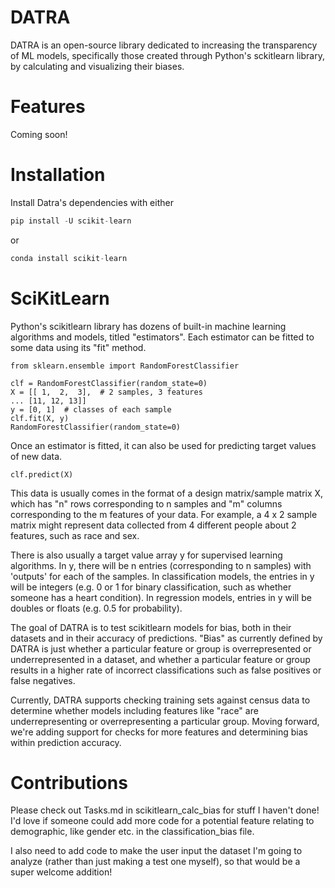 # DATRA

DATRA is an open-source library dedicated to increasing the transparency of ML models, specifically those created through Python's sckitlearn library, by calculating and visualizing their biases. 

# Features

Coming soon!

# Installation

Install Datra's dependencies with  either
```python
pip install -U scikit-learn
```
or 
```python
conda install scikit-learn
```

# SciKitLearn

Python's scikitlearn library has dozens of built-in machine learning algorithms and models, titled "estimators". Each estimator can be fitted to some data using its "fit" method.

```
from sklearn.ensemble import RandomForestClassifier

clf = RandomForestClassifier(random_state=0)
X = [[ 1,  2,  3],  # 2 samples, 3 features
... [11, 12, 13]]
y = [0, 1]  # classes of each sample
clf.fit(X, y)
RandomForestClassifier(random_state=0)
```

Once an estimator is fitted, it can also be used for predicting target values of new data.

```
clf.predict(X)
```

This data is usually comes in the format of a design matrix/sample matrix X, which has "n" rows corresponding to n samples and "m" columns corresponding to the m features of your data. For example, a 4 x 2 sample matrix might represent data collected from 4 different people about 2 features, such as race and sex.

There is also usually a target value array y for supervised learning algorithms. In y, there will be n entries (corresponding to n samples) with 'outputs' for each of the samples. In classification models, the entries in y will be integers (e.g. 0 or 1 for binary classification, such as whether someone has a heart condition). In regression models, entries in y will be doubles or floats (e.g. 0.5 for probability).

The goal of DATRA is to test scikitlearn models for bias, both in their datasets and in their accuracy of predictions. "Bias" as currently defined by DATRA is just whether a particular feature or group is overrepresented or underrepresented in a dataset, and whether a particular feature or group results in a higher rate of incorrect classifications such as false positives or false negatives.

Currently, DATRA supports checking training sets against census data to determine whether models including features like "race" are underrepresenting or overrepresenting a particular group. Moving forward, we're adding support for checks for more features and determining bias within prediction accuracy.

# Contributions

Please check out Tasks.md in scikitlearn_calc_bias for stuff I haven't done! I'd love if someone could add more code for a potential feature relating to demographic, like gender etc. in the classification_bias file. 

I also need to add code to make the user input the dataset I'm going to analyze (rather than just making a test one myself), so that would be a super welcome addition! 
